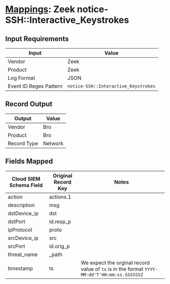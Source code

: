 # [Mappings](README.md): Zeek notice-SSH::Interactive_Keystrokes

## Input Requirements

|Input|Value|
|-----|-----|
|Vendor|Zeek|
|Product|Zeek|
|Log Format|JSON|
|Event ID Regex Pattern|`notice-SSH::Interactive_Keystrokes`|

## Record Output

|Output|Value|
|------|-----|
|Vendor|Bro|
|Product|Bro|
|Record Type|Network|

## Fields Mapped

|Cloud SIEM Schema Field|Original Record Key|Notes|
|-----------------------|-------------------|-----|
|action|actions.1||
|description|msg||
|dstDevice_ip|dst||
|dstPort|id.resp_p||
|ipProtocol|proto||
|srcDevice_ip|src||
|srcPort|id.orig_p||
|threat_name|_path||
|timestamp|ts|We expect the orginal record value of `ts` is in the format `YYYY-MM-dd'T'HH:mm:ss.SSSSSSZ`|

